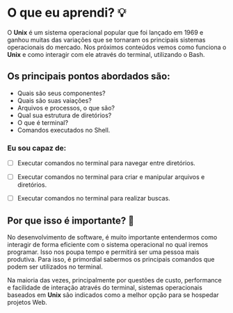 # O que eu aprendi? 💡

O **Unix** é um sistema operacional popular que foi lançado em 1969 e ganhou muitas das variações que se tornaram os principais sistemas operacionais do mercado. Nos próximos conteúdos vemos como funciona o **Unix** e como interagir com ele através do terminal, utilizando o Bash.

## Os principais pontos abordados são: 

- Quais são seus componentes?
- Quais são suas vaiações?
- Arquivos e processos, o que são?
- Qual sua estrutura de diretórios?
- O que é terminal?
- Comandos executados no Shell.

### Eu sou capaz de: 

- [ ] Executar comandos no terminal para navegar entre diretórios.

- [ ] Executar comandos no terminal para criar e manipular arquivos e diretórios.

- [ ] Executar comandos no terminal para realizar buscas.

## Por que isso é importante? 🤔

No desenvolvimento de software, é muito importante entendermos como interagir de forma eficiente com o sistema operacional no qual iremos programar. Isso nos poupa tempo e permitirá ser uma pessoa mais produtiva. Para isso, é primordial sabermos os principais comandos que podem ser utilizados no terminal.

Na maioria das vezes, principalmente por questões de custo, performance e facilidade de interação através do terminal, sistemas operacionais baseados em **Unix** são indicados como a melhor opção para se hospedar projetos Web.